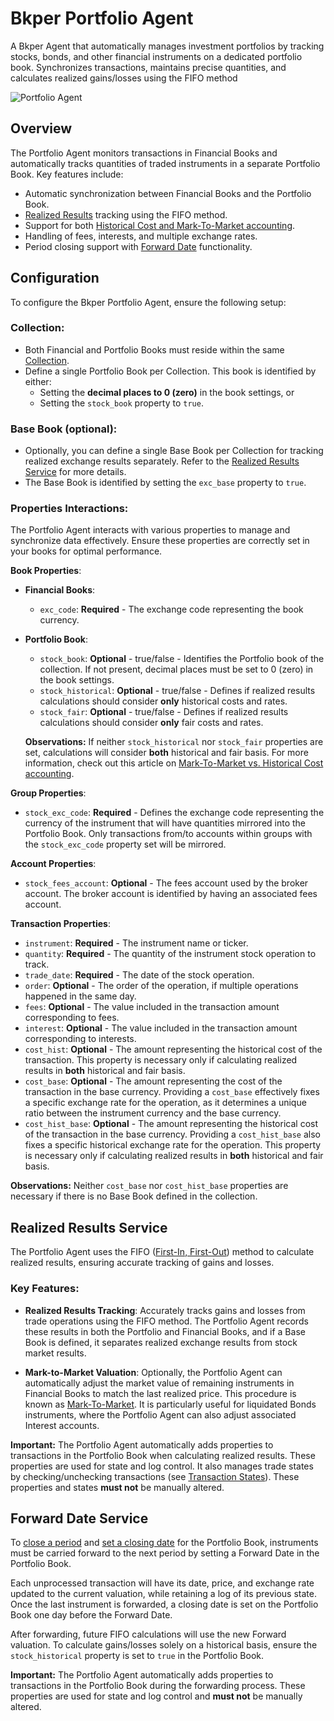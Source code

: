 # Bkper Portfolio Agent

A Bkper Agent that automatically manages investment portfolios by tracking stocks, bonds, and other financial instruments on a dedicated portfolio book. Synchronizes transactions, maintains precise quantities, and calculates realized gains/losses using the FIFO method

![Portfolio Agent](https://docs.google.com/drawings/d/e/2PACX-1vQSjFxT6jVtwaiuDOEaDOaruFHWDp8YtT91lNUCw4BruKm3ZED__g1D4-5iAoi-J23j4v55Tk6ETg9R/pub?w=2848&h=1306)


## Overview

The Portfolio Agent monitors transactions in Financial Books and automatically tracks quantities of traded instruments in a separate Portfolio Book. Key features include:

- Automatic synchronization between Financial Books and the Portfolio Book.
- [Realized Results](#realized-results-service) tracking using the FIFO method.
- Support for both [Historical Cost and Mark-To-Market accounting](https://www.investopedia.com/ask/answers/042315/how-market-market-accounting-different-historical-cost-accounting.asp).
- Handling of fees, interests, and multiple exchange rates.
- Period closing support with [Forward Date](#forward-date-service) functionality.


## Configuration

To configure the Bkper Portfolio Agent, ensure the following setup:

### Collection:
   - Both Financial and Portfolio Books must reside within the same [Collection](https://help.bkper.com/en/articles/4208937-collections).
   - Define a single Portfolio Book per Collection. This book is identified by either:
     - Setting the **decimal places to 0 (zero)** in the book settings, or
     - Setting the `stock_book` property to `true`.

### Base Book (optional):
   - Optionally, you can define a single Base Book per Collection for tracking realized exchange results separately. Refer to the [Realized Results Service](#realized-results-service) for more details.
   - The Base Book is identified by setting the `exc_base` property to `true`.

### Properties Interactions:

   The Portfolio Agent interacts with various properties to manage and synchronize data effectively. Ensure these properties are correctly set in your books for optimal performance.

   **Book Properties**:
   - **Financial Books**:
     - `exc_code`: **Required** - The exchange code representing the book currency.
   - **Portfolio Book**:
     - `stock_book`: **Optional** - true/false - Identifies the Portfolio book of the collection. If not present, decimal places must be set to 0 (zero) in the book settings.
     - `stock_historical`: **Optional** - true/false - Defines if realized results calculations should consider **only** historical costs and rates.
     - `stock_fair`: **Optional** - true/false - Defines if realized results calculations should consider **only** fair costs and rates.

     **Observations:**
     If neither `stock_historical` nor `stock_fair` properties are set, calculations will consider **both** historical and fair basis. For more information, check out this article on [Mark-To-Market vs. Historical Cost accounting](https://www.investopedia.com/ask/answers/042315/how-market-market-accounting-different-historical-cost-accounting.asp).

   **Group Properties**:
   - `stock_exc_code`: **Required** - Defines the exchange code representing the currency of the instrument that will have quantities mirrored into the Portfolio Book. Only transactions from/to accounts within groups with the `stock_exc_code` property set will be mirrored.

   **Account Properties**:
   - `stock_fees_account`: **Optional** - The fees account used by the broker account. The broker account is identified by having an associated fees account.

   **Transaction Properties**:
   - `instrument`: **Required** - The instrument name or ticker.
   - `quantity`: **Required** - The quantity of the instrument stock operation to track.
   - `trade_date`: **Required** - The date of the stock operation.
   - `order`: **Optional** - The order of the operation, if multiple operations happened in the same day.
   - `fees`: **Optional** - The value included in the transaction amount corresponding to fees.
   - `interest`: **Optional** - The value included in the transaction amount corresponding to interests.
   - `cost_hist`: **Optional** - The amount representing the historical cost of the transaction. This property is necessary only if calculating realized results in **both** historical and fair basis.
   - `cost_base`: **Optional** - The amount representing the cost of the transaction in the base currency. Providing a `cost_base` effectively fixes a specific exchange rate for the operation, as it determines a unique ratio between the instrument currency and the base currency.
   - `cost_hist_base`: **Optional** - The amount representing the historical cost of the transaction in the base currency. Providing a `cost_hist_base` also fixes a specific historical exchange rate for the operation. This property is necessary only if calculating realized results in **both** historical and fair basis.

   **Observations:**
   Neither `cost_base` nor `cost_hist_base` properties are necessary if there is no Base Book defined in the collection.


## Realized Results Service

The Portfolio Agent uses the FIFO ([First-In, First-Out](https://medium.com/magnimetrics/first-in-first-out-fifo-inventory-costing-f0bc00096a59)) method to calculate realized results, ensuring accurate tracking of gains and losses.

### Key Features:

- **Realized Results Tracking**: Accurately tracks gains and losses from trade operations using the FIFO method. The Portfolio Agent records these results in both the Portfolio and Financial Books, and if a Base Book is defined, it separates realized exchange results from stock market results.

- **Mark-to-Market Valuation**: Optionally, the Portfolio Agent can automatically adjust the market value of remaining instruments in Financial Books to match the last realized price. This procedure is known as [Mark-To-Market](https://www.investopedia.com/terms/m/marktomarket.asp). It is particularly useful for liquidated Bonds instruments, where the Portfolio Agent can also adjust associated Interest accounts.

**Important:**
The Portfolio Agent automatically adds properties to transactions in the Portfolio Book when calculating realized results. These properties are used for state and log control. It also manages trade states by checking/unchecking transactions (see [Transaction States](https://help.bkper.com/en/articles/2569149-transaction-status)). These properties and states **must not** be manually altered.


## Forward Date Service

To [close a period](https://help.bkper.com/en/articles/6000644-closing-a-period) and [set a closing date](https://help.bkper.com/en/articles/5100445-book-closing-and-lock-dates) for the Portfolio Book, instruments must be carried forward to the next period by setting a Forward Date in the Portfolio Book.

Each unprocessed transaction will have its date, price, and exchange rate updated to the current valuation, while retaining a log of its previous state. Once the last instrument is forwarded, a closing date is set on the Portfolio Book one day before the Forward Date.

After forwarding, future FIFO calculations will use the new Forward valuation. To calculate gains/losses solely on a historical basis, ensure the `stock_historical` property is set to `true` in the Portfolio Book.

**Important:**
The Portfolio Agent automatically adds properties to transactions in the Portfolio Book during the forwarding process. These properties are used for state and log control and **must not** be manually altered.
